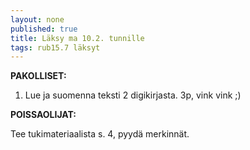 ```yaml
---
layout: none
published: true
title: Läksy ma 10.2. tunnille
tags: rub15.7 läksyt
---
```

**PAKOLLISET:**

1. Lue ja suomenna teksti 2 digikirjasta. 3p, vink vink ;)

**POISSAOLIJAT:**

Tee tukimateriaalista s. 4, pyydä merkinnät.